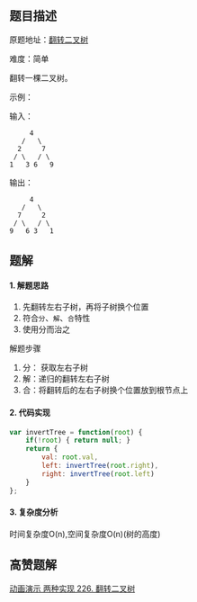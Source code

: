 ## 题目描述

原题地址：[翻转二叉树](https://leetcode-cn.com/problems/invert-binary-tree/description/)  

难度：简单

翻转一棵二叉树。

示例：

输入：
```
     4
   /   \
  2     7
 / \   / \
1   3 6   9
```
输出：
```
     4
   /   \
  7     2
 / \   / \
9   6 3   1
```

## 题解
#### 1. 解题思路
1. 先翻转左右子树，再将子树换个位置
2. 符合`分`、`解`、`合`特性
3. 使用分而治之

解题步骤
1. 分： 获取左右子树
2. 解：递归的翻转左右子树
3. 合：将翻转后的左右子树换个位置放到根节点上

#### 2. 代码实现
```js
var invertTree = function(root) {
    if(!root) { return null; }
    return {
        val: root.val,
        left: invertTree(root.right),
        right: invertTree(root.left)
    }
};
```

#### 3. 复杂度分析
时间复杂度O(n),空间复杂度O(n)(树的高度)

## 高赞题解
[动画演示 两种实现 226. 翻转二叉树](https://leetcode-cn.com/problems/invert-binary-tree/solution/dong-hua-yan-shi-liang-chong-shi-xian-226-fan-zhua/)  
